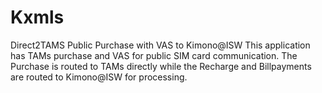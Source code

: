 # Kxmls
Direct2TAMS Public Purchase with VAS to Kimono@ISW
This application has TAMs purchase and VAS for public SIM card communication.
The Purchase is routed to TAMs directly while the Recharge and Billpayments are routed to Kimono@ISW for processing.
